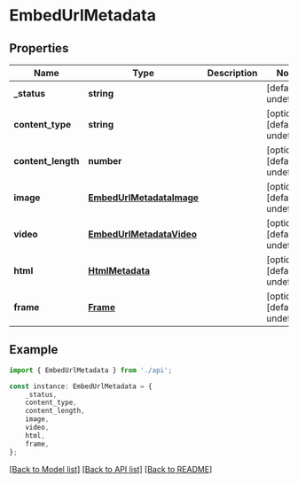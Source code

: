# EmbedUrlMetadata


## Properties

Name | Type | Description | Notes
------------ | ------------- | ------------- | -------------
**_status** | **string** |  | [default to undefined]
**content_type** | **string** |  | [optional] [default to undefined]
**content_length** | **number** |  | [optional] [default to undefined]
**image** | [**EmbedUrlMetadataImage**](EmbedUrlMetadataImage.md) |  | [optional] [default to undefined]
**video** | [**EmbedUrlMetadataVideo**](EmbedUrlMetadataVideo.md) |  | [optional] [default to undefined]
**html** | [**HtmlMetadata**](HtmlMetadata.md) |  | [optional] [default to undefined]
**frame** | [**Frame**](Frame.md) |  | [optional] [default to undefined]

## Example

```typescript
import { EmbedUrlMetadata } from './api';

const instance: EmbedUrlMetadata = {
    _status,
    content_type,
    content_length,
    image,
    video,
    html,
    frame,
};
```

[[Back to Model list]](../README.md#documentation-for-models) [[Back to API list]](../README.md#documentation-for-api-endpoints) [[Back to README]](../README.md)
